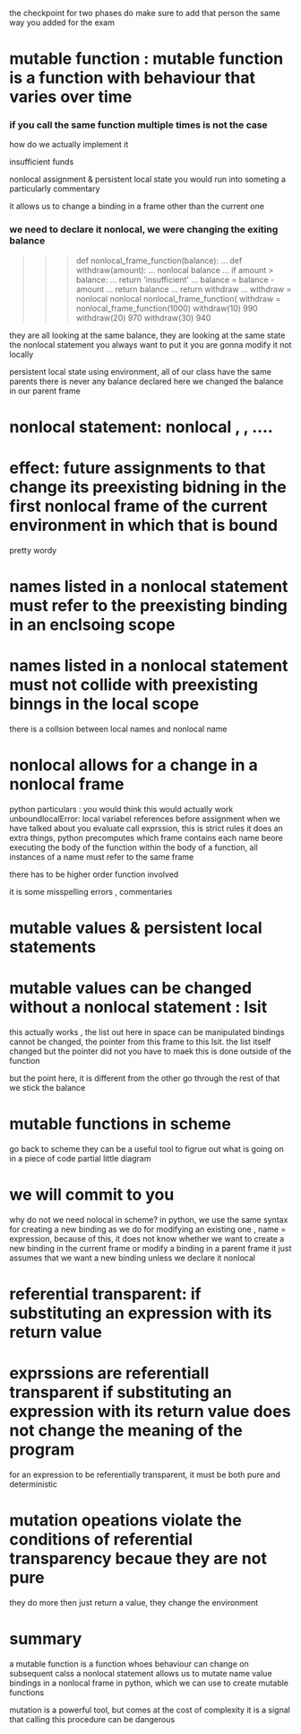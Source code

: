 the checkpoint for two phases 
do make sure to add that person the same way you added for the exam 




# mutable function : mutable function is a function with behaviour that varies over time 
### if you call the same function multiple times is not the case 
how do we actually implement it 


insufficient funds 


nonlocal assignment & persistent local state 
you would run into someting a particularly commentary 

it allows us to change a binding in a frame other than the current one 
### we need to declare it nonlocal, we were changing the exiting balance 

>>> def nonlocal_frame_function(balance):
...     def withdraw(amount):
...             nonlocal balance
...             if amount > balance:
...                     return 'insufficient'
...             balance = balance - amount
...             return balance
...     return withdraw
... 
>>> withdraw = nonlocal
nonlocal                 nonlocal_frame_function(
>>> withdraw = nonlocal_frame_function(1000)
>>> withdraw(10)
990
>>> withdraw(20)
970
>>> withdraw(30)
940

they are all looking at the same balance, they are looking at the same state 
the nonlocal statement you always want to put it you are gonna modify it 
not locally 

persistent local state using environment, all of our class have the same parents 
there is never any balance declared here 
we changed the balance in our parent frame 


# nonlocal statement: nonlocal <name1>, <name2>, ....
# effect: future assignments to that <name > change its preexisting bidning in the first nonlocal frame of the current environment in which that <name> is bound 
pretty wordy 

# names listed in a nonlocal statement must refer to the preexisting binding in an enclsoing scope 
# names listed in a nonlocal statement must not collide with preexisting binngs in the local scope 

there is a collsion between local names and nonlocal name 

# nonlocal allows for a change in a nonlocal frame 

python particulars : 
you would think this would actually work 
unboundlocalError: local variabel references before assignment 
when we have talked about you evaluate call exprssion, this is strict rules 
it does an extra things, python precomputes which frame contains each name beore executing the body of the function 
within the body of a function, all instances of a name must refer to the same frame 

there has to be higher order function involved 

it is some misspelling errors , commentaries 


# mutable values & persistent local statements 
# mutable values can be changed without a nonlocal statement : lsit 
this actually works , the list out here in space can be manipulated 
bindings cannot be changed, the pointer from this frame to this lsit. 
the list itself changed but the pointer did not 
you have to maek this is done outside of the function 

but the point here, it is different from the other 
go through the rest of that 
we stick the balance 



# mutable functions in scheme 
go back to scheme 
they can be a useful tool to figrue out what is going on in a piece of code 
partial little diagram 

# we will commit to you 
why do not we need nolocal in scheme? 
in python, we use the same syntax for creating a new binding as we do for modifying an existing one , name = expression,
because of this, it does not know whether we want to create a new binding in the current frame or modify a binding in a parent frame 
it just assumes that we want a new binding unless we declare it nonlocal 


# referential transparent: if substituting an expression with its return value 
# exprssions are referentiall transparent if substituting an expression with its return value does not change the meaning of the program 
for an expression to be referentially transparent, it must be both pure and deterministic 

# mutation opeations violate the conditions of referential transparency becaue they are not pure 
they do more then just return a value, they change the environment 


# summary 
a mutable function is a function whoes behaviour can change on subsequent calss 
a nonlocal statement allows us to mutate name value bindings in a nonlocal frame in python, which we can use to create mutable functions 

mutation is a powerful tool, but comes at the cost of complexity 
it is a signal that calling this procedure can be dangerous 






